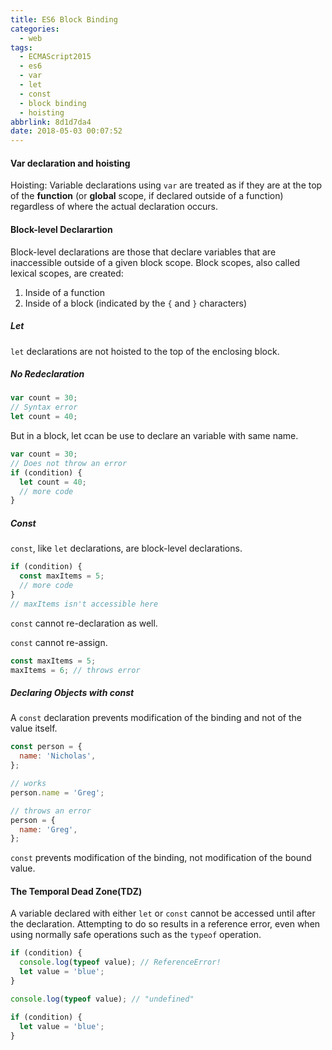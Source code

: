 ```yaml
---
title: ES6 Block Binding
categories:
  - web
tags:
  - ECMAScript2015
  - es6
  - var
  - let
  - const
  - block binding
  - hoisting
abbrlink: 8d1d7da4
date: 2018-05-03 00:07:52
---
```


#### Var declaration and hoisting

Hoisting: Variable declarations using `var` are treated as if they are at the top of the **function** (or **global** scope, if declared outside of a function) regardless of where the actual declaration occurs.

#### Block-level Declarartion

Block-level declarations are those that declare variables that are inaccessible outside of a given block scope. Block scopes, also called lexical scopes, are created:

1.  Inside of a function
2.  Inside of a block (indicated by the `{` and `}` characters)

##### Let

`let` declarations are not hoisted to the top of the enclosing block.

##### No Redeclaration

```js
var count = 30;
// Syntax error
let count = 40;
```

But in a block, let ccan be use to declare an variable with same name.

```js
var count = 30;
// Does not throw an error
if (condition) {
  let count = 40;
  // more code
}
```

##### Const

`const`, like `let` declarations, are block-level declarations.

```js
if (condition) {
  const maxItems = 5;
  // more code
}
// maxItems isn't accessible here
```

`const` cannot re-declaration as well.

`const` cannot re-assign.

```js
const maxItems = 5;
maxItems = 6; // throws error
```

##### Declaring Objects with const

A `const` declaration prevents modification of the binding and not of the value itself.

```js
const person = {
  name: 'Nicholas',
};

// works
person.name = 'Greg';

// throws an error
person = {
  name: 'Greg',
};
```

`const` prevents modification of the binding, not modification of the bound value.

#### The Temporal Dead Zone(TDZ)

A variable declared with either `let` or `const` cannot be accessed until after the declaration. Attempting to do so results in a reference error, even when using normally safe operations such as the `typeof` operation.

```js
if (condition) {
  console.log(typeof value); // ReferenceError!
  let value = 'blue';
}

console.log(typeof value); // "undefined"

if (condition) {
  let value = 'blue';
}
```

